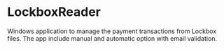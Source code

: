 # LockboxReader
Windows application to manage the payment transactions from Lockbox files. The app include manual and automatic option with email validation. 
